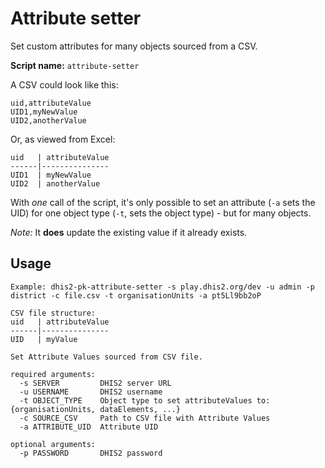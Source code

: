 # Attribute setter

Set custom attributes for many objects sourced from a CSV.

**Script name:** `attribute-setter`

A CSV could look like this:

```
uid,attributeValue
UID1,myNewValue
UID2,anotherValue
```
Or, as viewed from Excel:

```
uid   | attributeValue
------|---------------
UID1  | myNewValue
UID2  | anotherValue
```

With *one* call of the script, it\'s only possible to set an attribute
(`-a` sets the UID) for one object type (`-t`, sets the object type) -
but for many objects.

*Note:* It **does** update the existing value if it already exists.

## Usage

```
Example: dhis2-pk-attribute-setter -s play.dhis2.org/dev -u admin -p district -c file.csv -t organisationUnits -a pt5Ll9bb2oP

CSV file structure:
uid   | attributeValue
------|---------------
UID   | myValue

Set Attribute Values sourced from CSV file.

required arguments:
  -s SERVER         DHIS2 server URL
  -u USERNAME       DHIS2 username
  -t OBJECT_TYPE    Object type to set attributeValues to: {organisationUnits, dataElements, ...}
  -c SOURCE_CSV     Path to CSV file with Attribute Values
  -a ATTRIBUTE_UID  Attribute UID

optional arguments:
  -p PASSWORD       DHIS2 password
```
